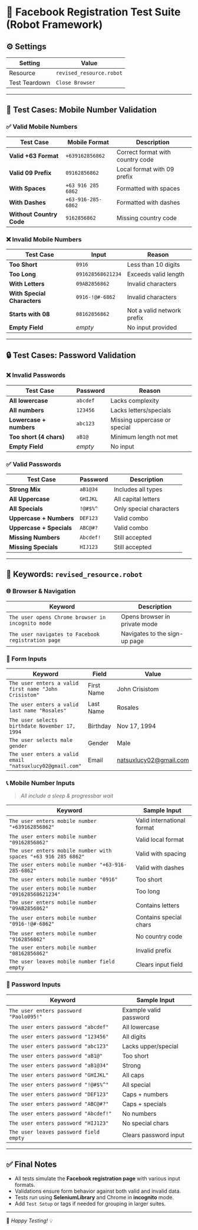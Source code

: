 # 🤖 Facebook Registration Test Suite (Robot Framework)

## ⚙️ Settings

| Setting        | Value                      |
|----------------|----------------------------|
| Resource       | `revised_resource.robot`   |
| Test Teardown  | `Close Browser`            |

---

## 📱 Test Cases: Mobile Number Validation

### ✅ Valid Mobile Numbers

| Test Case | Mobile Format | Description |
|----------|----------------|-------------|
| **Valid +63 Format** | `+639162856862` | Correct format with country code |
| **Valid 09 Prefix** | `09162856862` | Local format with 09 prefix |
| **With Spaces** | `+63 916 285 6862` | Formatted with spaces |
| **With Dashes** | `+63-916-285-6862` | Formatted with dashes |
| **Without Country Code** | `9162856862` | Missing country code |

### ❌ Invalid Mobile Numbers

| Test Case | Input | Reason |
|-----------|-------|--------|
| **Too Short** | `0916` | Less than 10 digits |
| **Too Long** | `091628568621234` | Exceeds valid length |
| **With Letters** | `09AB2856862` | Invalid characters |
| **With Special Characters** | `0916-!@#-6862` | Invalid characters |
| **Starts with 08** | `08162856862` | Not a valid network prefix |
| **Empty Field** | _empty_ | No input provided |

---

## 🔒 Test Cases: Password Validation

### ❌ Invalid Passwords

| Test Case | Password | Reason |
|-----------|----------|--------|
| **All lowercase** | `abcdef` | Lacks complexity |
| **All numbers** | `123456` | Lacks letters/specials |
| **Lowercase + numbers** | `abc123` | Missing uppercase or special |
| **Too short (4 chars)** | `aB1@` | Minimum length not met |
| **Empty Field** | _empty_ | No input |

### ✅ Valid Passwords

| Test Case | Password | Description |
|-----------|----------|-------------|
| **Strong Mix** | `aB1@34` | Includes all types |
| **All Uppercase** | `GHIJKL` | All capital letters |
| **All Specials** | `!@#$%^` | Only special characters |
| **Uppercase + Numbers** | `DEF123` | Valid combo |
| **Uppercase + Specials** | `ABC@#?` | Valid combo |
| **Missing Numbers** | `Abcdef!` | Still accepted |
| **Missing Specials** | `HIJ123` | Still accepted |

---

## 🔧 Keywords: `revised_resource.robot`

### 🌐 Browser & Navigation

| Keyword | Description |
|--------|-------------|
| `The user opens Chrome browser in incognito mode` | Opens browser in private mode |
| `The user navigates to Facebook registration page` | Navigates to the sign-up page |

### 👤 Form Inputs

| Keyword | Field | Value |
|--------|-------|-------|
| `The user enters a valid first name "John Crisistom"` | First Name | John Crisistom |
| `The user enters a valid last name "Rosales"` | Last Name | Rosales |
| `The user selects birthdate November 17, 1994` | Birthday | Nov 17, 1994 |
| `The user selects male gender` | Gender | Male |
| `The user enters a valid email "natsuxlucy02@gmail.com"` | Email | natsuxlucy02@gmail.com |

### 📞 Mobile Number Inputs

> _All include a sleep & progressbar wait_

| Keyword | Sample Input |
|---------|---------------|
| `The user enters mobile number "+639162856862"` | Valid international format |
| `The user enters mobile number "09162856862"` | Valid local format |
| `The user enters mobile number with spaces "+63 916 285 6862"` | Valid with spacing |
| `The user enters mobile number "+63-916-285-6862"` | Valid with dashes |
| `The user enters mobile number "0916"` | Too short |
| `The user enters mobile number "091628568621234"` | Too long |
| `The user enters mobile number "09AB2856862"` | Contains letters |
| `The user enters mobile number "0916-!@#-6862"` | Contains special chars |
| `The user enters mobile number "9162856862"` | No country code |
| `The user enters mobile number "08162856862"` | Invalid prefix |
| `The user leaves mobile number field empty` | Clears input field |

### 🔑 Password Inputs

| Keyword | Sample Input |
|---------|--------------|
| `The user enters password "Paolo095!"` | Example valid password |
| `The user enters password "abcdef"` | All lowercase |
| `The user enters password "123456"` | All digits |
| `The user enters password "abc123"` | Lacks upper/special |
| `The user enters password "aB1@"` | Too short |
| `The user enters password "aB1@34"` | Strong |
| `The user enters password "GHIJKL"` | All caps |
| `The user enters password "!@#$%^"` | All special |
| `The user enters password "DEF123"` | Caps + numbers |
| `The user enters password "ABC@#?"` | Caps + specials |
| `The user enters password "Abcdef!"` | No numbers |
| `The user enters password "HIJ123"` | No special chars |
| `The user leaves password field empty` | Clears password input |

---

## ✅ Final Notes

- All tests simulate the **Facebook registration page** with various input formats.
- Validations ensure form behavior against both valid and invalid data.
- Tests run using **SeleniumLibrary** and Chrome in **incognito** mode.
- Add `Test Setup` or tags if needed for grouping in larger suites.

---

🧪 _Happy Testing!_ 💡

